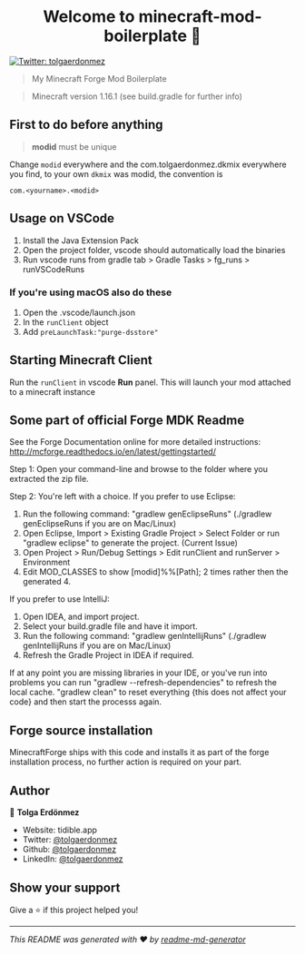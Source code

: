 <h1 align="center">Welcome to minecraft-mod-boilerplate 👋</h1>
<p>
  <a href="https://twitter.com/tolgaerdonmez" target="_blank">
    <img alt="Twitter: tolgaerdonmez" src="https://img.shields.io/twitter/follow/tolgaerdonmez.svg?style=social" />
  </a>
</p>

> My Minecraft Forge Mod Boilerplate

> Minecraft version 1.16.1 (see build.gradle for further info)

## First to do before anything

> **modid** must be unique

Change `modid` everywhere and the com.tolgaerdonmez.dkmix everywhere you find, to your own
`dkmix` was modid, the convention is

`com.<yourname>.<modid>`

## Usage on VSCode

1. Install the Java Extension Pack
2. Open the project folder, vscode should automatically load the binaries
3. Run vscode runs from gradle tab > Gradle Tasks > fg_runs > runVSCodeRuns

### If you're using macOS also do these

1. Open the .vscode/launch.json
2. In the `runClient` object
3. Add `preLaunchTask:"purge-dsstore"`

## Starting Minecraft Client

Run the `runClient` in vscode **Run** panel. This will launch your mod attached to a minecraft instance

## Some part of official Forge MDK Readme

See the Forge Documentation online for more detailed instructions:
http://mcforge.readthedocs.io/en/latest/gettingstarted/

Step 1: Open your command-line and browse to the folder where you extracted the zip file.

Step 2: You're left with a choice.
If you prefer to use Eclipse:

1. Run the following command: "gradlew genEclipseRuns" (./gradlew genEclipseRuns if you are on Mac/Linux)
2. Open Eclipse, Import > Existing Gradle Project > Select Folder
   or run "gradlew eclipse" to generate the project.
   (Current Issue)
3. Open Project > Run/Debug Settings > Edit runClient and runServer > Environment
4. Edit MOD_CLASSES to show [modid]%%[Path]; 2 times rather then the generated 4.

If you prefer to use IntelliJ:

1. Open IDEA, and import project.
2. Select your build.gradle file and have it import.
3. Run the following command: "gradlew genIntellijRuns" (./gradlew genIntellijRuns if you are on Mac/Linux)
4. Refresh the Gradle Project in IDEA if required.

If at any point you are missing libraries in your IDE, or you've run into problems you can run "gradlew --refresh-dependencies" to refresh the local cache. "gradlew clean" to reset everything {this does not affect your code} and then start the processs again.

## Forge source installation

MinecraftForge ships with this code and installs it as part of the forge
installation process, no further action is required on your part.

## Author

👤 **Tolga Erdönmez**

-   Website: tidible.app
-   Twitter: [@tolgaerdonmez](https://twitter.com/tolgaerdonmez)
-   Github: [@tolgaerdonmez](https://github.com/tolgaerdonmez)
-   LinkedIn: [@tolgaerdonmez](https://linkedin.com/in/tolgaerdonmez)

## Show your support

Give a ⭐️ if this project helped you!

---

_This README was generated with ❤️ by [readme-md-generator](https://github.com/kefranabg/readme-md-generator)_
